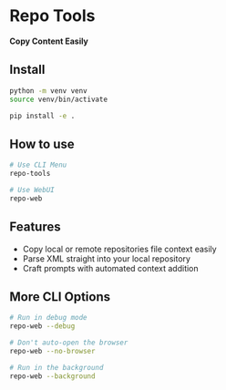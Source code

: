 # Repo Tools

**Copy Content Easily**

## Install

```bash
python -m venv venv
source venv/bin/activate

pip install -e .
```

## How to use

```bash
# Use CLI Menu
repo-tools

# Use WebUI
repo-web
```

## Features
- Copy local or remote repositories file context easily
- Parse XML straight into your local repository
- Craft prompts with automated context addition

## More CLI Options

```bash
# Run in debug mode
repo-web --debug

# Don't auto-open the browser
repo-web --no-browser

# Run in the background
repo-web --background
```
